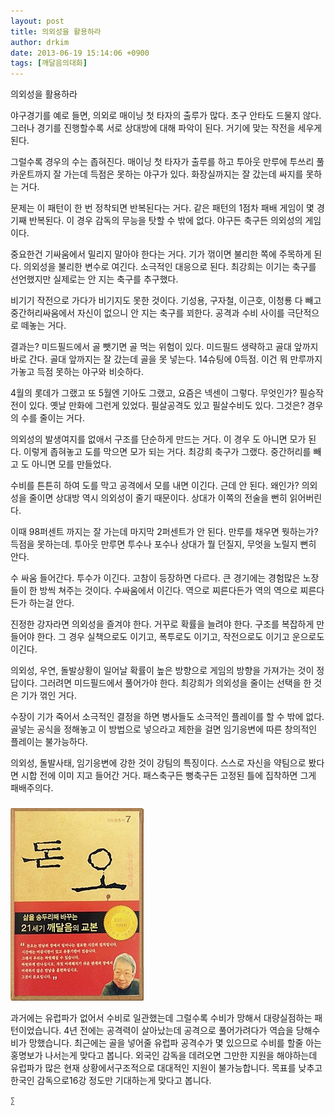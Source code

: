 ```yaml
---
layout: post
title: 의외성을 활용하라
author: drkim
date: 2013-06-19 15:14:06 +0900
tags: [깨달음의대화]
---
```

의외성을 활용하라 


  


야구경기를 예로 들면, 의외로 매이닝 첫 타자의 출루가 많다. 초구 안타도 드물지 않다. 그러나 경기를 진행할수록 서로 상대방에 대해 파악이 된다. 거기에 맞는 작전을 세우게 된다. 


  


그럴수록 경우의 수는 좁혀진다. 매이닝 첫 타자가 출루를 하고 투아웃 만루에 투쓰리 풀카운트까지 잘 가는데 득점은 못하는 야구가 있다. 화장실까지는 잘 갔는데 싸지를 못하는 거다. 


  


문제는 이 패턴이 한 번 정착되면 반복된다는 거다. 같은 패턴의 1점차 패배 게임이 몇 경기째 반복된다. 이 경우 감독의 무능을 탓할 수 밖에 없다. 야구든 축구든 의외성의 게임이다. 


  


중요한건 기싸움에서 밀리지 말아야 한다는 거다. 기가 꺾이면 불리한 쪽에 주목하게 된다. 의외성을 불리한 변수로 여긴다. 소극적인 대응으로 된다. 최강희는 이기는 축구를 선언했지만 실제로는 안 지는 축구를 추구했다. 


  


비기기 작전으로 가다가 비기지도 못한 것이다. 기성용, 구자철, 이근호, 이청룡 다 빼고 중간허리싸움에서 자신이 없으니 안 지는 축구를 꾀한다. 공격과 수비 사이를 극단적으로 떼놓는 거다. 


  


결과는? 미드필드에서 골 뺏기면 골 먹는 위험이 있다. 미드필드 생략하고 골대 앞까지 바로 간다. 골대 앞까지는 잘 갔는데 골을 못 넣는다. 14슈팅에 0득점. 이건 뭐 만루까지 가놓고 득점 못하는 야구와 비슷하다. 


  


4월의 롯데가 그랬고 또 5월엔 기아도 그랬고, 요즘은 넥센이 그렇다. 무엇인가? 필승작전이 있다. 옛날 만화에 그런게 있었다. 필살공격도 있고 필살수비도 있다. 그것은? 경우의 수를 줄이는 거다.


  


의외성의 발생여지를 없애서 구조를 단순하게 만드는 거다. 이 경우 도 아니면 모가 된다. 이렇게 좁혀놓고 도를 막으면 모가 되는 거다. 최강희 축구가 그랬다. 중간허리를 빼고 도 아니면 모를 만들었다. 


  


수비를 튼튼히 하여 도를 막고 공격에서 모를 내면 이긴다. 근데 안 된다. 왜인가? 의외성을 줄이면 상대방 역시 의외성이 줄기 때문이다. 상대가 이쪽의 전술을 뻔히 읽어버린다. 


  


이때 98퍼센트 까지는 잘 가는데 마지막 2퍼센트가 안 된다. 만루를 채우면 뭣하는가? 득점을 못하는데. 투아웃 만루면 투수나 포수나 상대가 뭘 던질지, 무엇을 노릴지 뻔히 안다. 


  


수 싸움 들어간다. 투수가 이긴다. 고참이 등장하면 다르다. 큰 경기에는 경험많은 노장들이 한 방씩 쳐주는 것이다. 수싸움에서 이긴다. 역으로 찌른다든가 역의 역으로 찌른다든가 하는걸 안다. 


  


진정한 강자라면 의외성을 즐겨야 한다. 거꾸로 확률을 늘려야 한다. 구조를 복잡하게 만들어야 한다. 그 경우 실책으로도 이기고, 폭투로도 이기고, 작전으로도 이기고 운으로도 이긴다. 


  


의외성, 우연, 돌발상황이 일어날 확률이 높은 방향으로 게임의 방향을 가져가는 것이 정답이다. 그러려면 미드필드에서 풀어가야 한다. 최강희가 의외성을 줄이는 선택을 한 것은 기가 꺾인 거다. 


  


수장이 기가 죽어서 소극적인 결정을 하면 병사들도 소극적인 플레이를 할 수 밖에 없다. 골넣는 공식을 정해놓고 이 방법으로 넣으라고 제한을 걸면 임기응변에 따른 창의적인 플레이는 불가능하다. 


  


의외성, 돌발사태, 임기응변에 강한 것이 강팀의 특징이다. 스스로 자신을 약팀으로 봤다면 시합 전에 이미 지고 들어간 거다. 패스축구든 뻥축구든 고정된 틀에 집착하면 그게 패배주의다. 


  




 ###


  





  ![](/files/attach/images/198/727/315/55.JPG) 
  
  
   과거에는 유럽파가 없어서 수비로 일관했는데 그럴수록 수비가 망해서 대량실점하는 패턴이었습니다. 4년 전에는 공격력이 살아났는데 공격으로 풀어가려다가 역습을 당해수비가 망했습니다. 최근에는 골을 넣어줄 유럽파 공격수가 몇 있으므로 수비를 할줄 아는 홍명보가 나서는게 맞다고 봅니다. 외국인 감독을 데려오면 그만한 지원을 해야하는데 유럽파가 많은 현재 상황에서구조적으로 대대적인 지원이 불가능합니다. 목표를 낮추고 한국인 감독으로16강 정도만 기대하는게 맞다고 봅니다. 
  
  
  
  
  
    ∑ 
  
  
  
  
  
  
  
  
  
  
  
  
  
  
  
  
  
  
  
  
  
  
  
  
  
  
  

